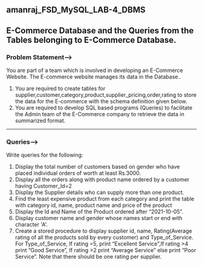 ## amanraj_FSD_MySQL_LAB-4_DBMS
E-Commerce Database and the Queries from the Tables belonging to E-Commerce Database.
-----------------------------------------------------------------------------------------------------------------------------------------

### Problem Statement-->

You are part of a team which is involved in developing an E-Commerce Website.
The E-commerce website manages its data in the Database..
1) You are required to create tables for supplier,customer,category,product,supplier_pricing,order,rating to store the data for the
E-commerce with the schema definition given below.
2) You are required to develop SQL based programs (Queries) to facilitate the Admin team of the E-Commerce company to retrieve the data in
summarized format.

-----------------------------------------------------------------------------------------------------------------------------------------

### Queries-->

>>>>>>>>>>>>>>>>>>>>>>>>>>>>>>>>>>>>>>>>>>>>>>>>>>>>>>>>>>>>>>>>>>>>>>>>>>>>>>>>>>>>>>>>>>>>>>>>>>>>>>>>>>>>>>>>>>>>>>>>>>>>>>>>>>>>>>>>
Write queries for the following:

1) Display the total number of customers based on gender who have placed individual orders of worth at least Rs.3000.
2) Display all the orders along with product name ordered by a customer having Customer_Id=2
3) Display the Supplier details who can supply more than one product.
4) Find the least expensive product from each category and print the table with category id, name, product name and price of the product
5) Display the Id and Name of the Product ordered after “2021-10-05”.
6) Display customer name and gender whose names start or end with character 'A'.
7) Create a stored procedure to display supplier id, name, Rating(Average rating of all the products sold by every customer) and
   Type_of_Service. For Type_of_Service, If rating =5, print “Excellent Service”,If rating >4 print “Good Service”, If rating >2 print        “Average
    Service” else print “Poor Service”. Note that there should be one rating per supplier.
    
>>>>>>>>>>>>>>>>>>>>>>>>>>>>>>>>>>>>>>>>>>>>>>>>>>>>>>>>>>>>>>>>>>>>>>>>>>>>>>>>>>>>>>>>>>>>>>>>>>>>>>>>>>>>>>>>>>>>>>>>>>>>>>>>>>>>>>>>    
